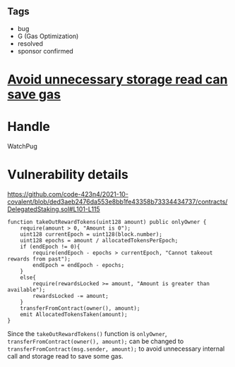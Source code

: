 ## Tags

- bug
- G (Gas Optimization)
- resolved
- sponsor confirmed

# [Avoid unnecessary storage read can save gas](https://github.com/code-423n4/2021-10-covalent-findings/issues/49) 

# Handle

WatchPug


# Vulnerability details

https://github.com/code-423n4/2021-10-covalent/blob/ded3aeb2476da553e8bb1fe43358b73334434737/contracts/DelegatedStaking.sol#L101-L115

```solidity
function takeOutRewardTokens(uint128 amount) public onlyOwner {
    require(amount > 0, "Amount is 0");
    uint128 currentEpoch = uint128(block.number);
    uint128 epochs = amount / allocatedTokensPerEpoch;
    if (endEpoch != 0){
        require(endEpoch - epochs > currentEpoch, "Cannot takeout rewards from past");
        endEpoch = endEpoch - epochs;
    }
    else{
        require(rewardsLocked >= amount, "Amount is greater than available");
        rewardsLocked -= amount;
    }
    transferFromContract(owner(), amount);
    emit AllocatedTokensTaken(amount);
}
```

Since the `takeOutRewardTokens()` function is `onlyOwner`, `transferFromContract(owner(), amount);` can be changed to `transferFromContract(msg.sender, amount);` to avoid unnecessary internal call and storage read to save some gas.

